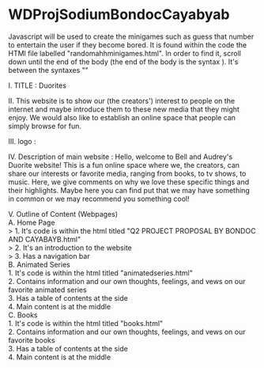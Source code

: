 # WDProjSodiumBondocCayabyab

Javascript will be used to create the minigames such as guess that number to entertain the user if they become bored. 
It is found within the code the HTMl file labelled "randomahhminigames.html".
In order to find it, scroll down until the end of the body (the end of the body is the syntax </body>). 
It's between the syntaxes "<script>" and "</script>"

I. TITLE : Duorites

II. This website is to show our (the creators') interest to people on the internet and maybe introduce them to these new media that they might enjoy.
We would also like to establish an online space that people can simply browse for fun.

III. logo : 

IV. Description of main website :
    Hello, welcome to Bell and Audrey's Duorite website! This is a fun online space where we, the creators,
    can share our interests or favorite media, ranging from books, to tv shows, to music. Here, we give comments
    on why we love these specific things and their highlights. Maybe here you can find put that we may have something
    in common or we may recommend you something cool!

V. Outline of Content (Webpages) <br>
   A. Home Page <br>
           > 1. It's code is within the html titled "Q2 PROJECT PROPOSAL  BY  BONDOC AND CAYABAYB.html" <br>
           > 2. It's an introduction to the website <br>
           > 3. Has a navigation bar <br>
   B. Animated Series <br>
       1. It's code is within the html titled "animatedseries.html" <br>
       2. Contains information and our own thoughts, feelings, and vews on our favorite animated series <br>
       3. Has a table of contents at the side <br>
       4. Main content is at the middle <br>
   C. Books <br>
       1. It's code is within the html titled "books.html" <br>
       2. Contains information and our own thoughts, feelings, and vews on our favorite books <br>
       3. Has a table of contents at the side <br>
       4. Main content is at the middle
